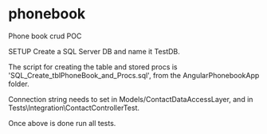 # phonebook
Phone book crud POC

SETUP
Create a SQL Server DB and name it TestDB.

The script for creating the table and stored procs is 'SQL_Create_tblPhoneBook_and_Procs.sql', from the AngularPhonebookApp folder.

Connection string needs to set in  Models/ContactDataAccessLayer, and in Tests\Integration\ContactControllerTest.

Once above is done run all tests.